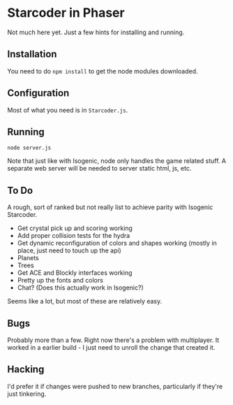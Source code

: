# Starcoder in Phaser

Not much here yet. Just a few hints for installing and running.

## Installation

You need to do `npm install` to get the node modules downloaded.

## Configuration

Most of what you need is in `Starcoder.js`.

## Running

```
node server.js
```

Note that just like with Isogenic, node only handles the game related stuff. A separate web server will be needed to
server static html, js, etc.

## To Do

A rough, sort of ranked but not really list to achieve parity with Isogenic Starcoder.

* Get crystal pick up and scoring working
* Add proper collision tests for the hydra
* Get dynamic reconfiguration of colors and shapes working (mostly in place, just need to touch up the api)
* Planets
* Trees
* Get ACE and Blockly interfaces working
* Pretty up the fonts and colors
* Chat? (Does this actually work in Isogenic?)

Seems like a lot, but most of these are relatively easy.

## Bugs

Probably more than a few. Right now there's a problem with multiplayer. It worked in a earlier build - I just need to
unroll the change that created it.

## Hacking

I'd prefer it if changes were pushed to new branches, particularly if they're just tinkering.
